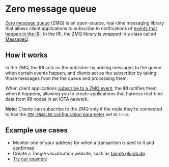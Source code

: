# Zero message queue

[Zero message queue](http://zguide.zeromq.org/page:all) (ZMQ) is an open-source, real-time messaging library that allows client applications to subscribe to notifications of [events that happen in the IRI](/iri/references/zero-message-queue-events.md). In the IRI, the ZMQ library is wrapped in a class called [MessageQ](https://github.com/iotaledger/iri/blob/5883633a06312602c4a2439906d7ade49ed7f2f4/src/main/java/com/iota/iri/zmq/MessageQ.java#L34).

## How it works

In the ZMQ, the IRI acts as the publisher by adding messages to the queue when certain events happen, and clients act as the subscriber by taking those messages from the the queue and processing them.

When client applications [subscribe to a ZMQ event](/iri/how-to-guides/subscribing-to-events-in-the-iri.md), the IRI notifies them when it happens, allowing you to create applications that harness real-time data from IRI nodes in an IOTA network.

**Note:** Clients can subscribe to the ZMQ only if the node they're connected to has the [`ZMQ-ENABLED` configuration parameter](/iri/references/iri-configuration-options.md#zmq-enabled) set to `true`.

## Example use cases

* Monitor one of your address for when a transaction is sent to it and confirmed
* Create a Tangle visualisation website, such as [tangle.glumb.de](www.tangle.glumb.de)
* [Try our example](/iri/how-to-guides/subscribing-to-events-in-the-iri.md)